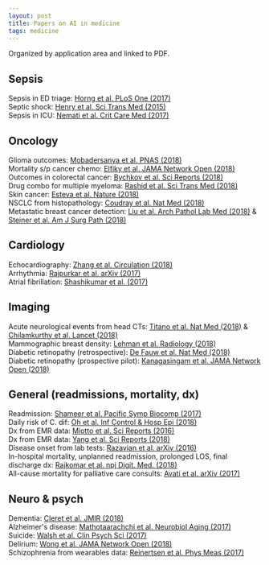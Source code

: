 ```yaml
---
layout: post
title: Papers on AI in medicine
tags: medicine
---
```


Organized by application area and linked to PDF.


## Sepsis

Sepsis in ED triage: [Horng et al. PLoS One (2017)](/papers/horng.pdf)  
Septic shock: [Henry et al. Sci Trans Med (2015)](/papers/henry.pdf)  
Sepsis in ICU: [Nemati et al. Crit Care Med (2017)](/papers/nemati.pdf)  

## Oncology 
Glioma outcomes: [Mobadersanya et al. PNAS (2018)](/papers/mobadersany.pdf)  
Mortality s/p cancer chemo: [Elfiky et al. JAMA Network Open (2018)](/papers/elfiky.pdf)  
Outcomes in colorectal cancer: [Bychkov et al. Sci Reports (2018)](/papers/bychkov.pdf)  
Drug combo for multiple myeloma: [Rashid et al. Sci Trans Med (2018)](/papers/rashid.pdf)  
Skin cancer: [Esteva et al. Nature (2018)](/papers/esteva.pdf)  
NSCLC from histopathology: [Coudray et al. Nat Med (2018)](/papers/coudray.pdf)  
Metastatic breast cancer detection: [Liu et al. Arch Pathol Lab Med (2018)](/papers/liu.pdf) & [Steiner et al. Am J Surg Path (2018)](/papers/steiner.pdf)  

## Cardiology
Echocardiography: [Zhang et al. Circulation (2018)](/papers/zhang.pdf)  
Arrhythmia: [Rajpurkar et al. arXiv (2017)](/papers/rajpurkar.pdf)  
Atrial fibrillation: [Shashikumar et al. (2017)](/papers/shashikumar.pdf)  


## Imaging
Acute neurological events from head CTs: [Titano et al. Nat Med (2018)](/papers/titano.pdf) & [Chilamkurthy et al. Lancet (2018)](/papers/chilamkurthy.pdf)  
Mammographic breast density: [Lehman et al. Radiology (2018)](/papers/lehman.pdf)  
Diabetic retinopathy (retrospective): [De Fauw et al. Nat Med (2018)](/papers/defauw.pdf)  
Diabetic retinopathy (prospective pilot): [Kanagasingam et al. JAMA Network Open (2018)](/papers/kanagasingam.pdf)  


## General (readmissions, mortality, dx)
Readmission: [Shameer et al. Pacific Symp Biocomp (2017)](/papers/shameer.pdf)  
Daily risk of C. dif: [Oh et al. Inf Control & Hosp Epi (2018)](/papers/oh.pdf)  
Dx from EMR data: [Miotto et al. Sci Reports (2016)](/papers/miotto.pdf)  
Dx from EMR data: [Yang et al. Sci Reports (2018)](/papers/yang.pdf)  
Disease onset from lab tests: [Razavian et al. arXiv (2016)](/papers/razavian.pdf)  
In-hospital mortality, unplanned readmission, prolonged LOS, final discharge dx: [Rajkomar et al. npj Digit. Med. (2018)](/papers/rajkomar.pdf)  
All-cause mortality for palliative care consults: [Avati et al. arXiv (2017)](/papers/avati.pdf)  


## Neuro & psych
Dementia: [Cleret et al. JMIR (2018)](/papers/cleret.pdf)  
Alzheimer's disease: [Mathotaarachchi et al. Neurobiol Aging (2017)](/papers/mathotaarachchi.pdf)  
Suicide: [Walsh et al. Clin Psych Sci (2017)](/papers/walsh.pdf)  
Delirium: [Wong et al. JAMA Network Open (2018)](/papers/wong.pdf)  
Schizophrenia from wearables data: [Reinertsen et al. Phys Meas (2017)](/papers/reinertsen.pdf)  
